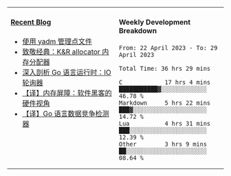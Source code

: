 <table width="960px">
<tr>
<td valign="top" width="50%">

#### <a href="https://www.kongjun18.me" target="_blank">Recent Blog</a>

<!-- BLOG-POST-LIST:START -->

- [使用 yadm 管理点文件](https://kongjun18.me/posts/2023/04/07/)
- [致敬经典：K&amp;R allocator 内存分配器](https://kongjun18.me/posts/2022/12/12/)
- [深入剖析 Go 语言运行时：IO 轮询器](https://kongjun18.me/posts/2022/11/21/)
- [【译】内存屏障：软件黑客的硬件视角](https://kongjun18.me/posts/2022/11/03/)
- [【译】Go 语言数据竞争检测器](https://kongjun18.me/posts/2022/10/25/)
<!-- BLOG-POST-LIST:END -->

</td>
<td valign="top" width="50%">

#### Weekly Development Breakdown

<!--START_SECTION:waka-->

```text
From: 22 April 2023 - To: 29 April 2023

Total Time: 36 hrs 29 mins

C            17 hrs 4 mins   ███████████▓░░░░░░░░░░░░░   46.78 %
Markdown     5 hrs 22 mins   ███▓░░░░░░░░░░░░░░░░░░░░░   14.72 %
Lua          4 hrs 31 mins   ███░░░░░░░░░░░░░░░░░░░░░░   12.39 %
Other        3 hrs 9 mins    ██░░░░░░░░░░░░░░░░░░░░░░░   08.64 %
```

<!--END_SECTION:waka-->
</td>
</tr>

</table>
